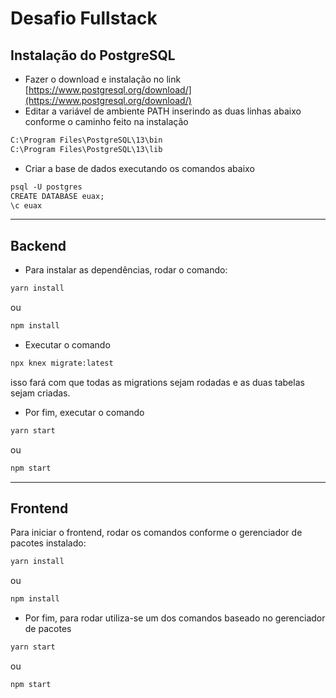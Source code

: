# Desafio Fullstack

## Instalação do PostgreSQL

- Fazer o download e instalação no link [https://www.postgresql.org/download/](https://www.postgresql.org/download/)
- Editar a variável de ambiente PATH inserindo as duas linhas abaixo conforme o caminho feito na instalação

```html
C:\Program Files\PostgreSQL\13\bin
C:\Program Files\PostgreSQL\13\lib
```

- Criar a base de dados executando os comandos abaixo

```html
psql -U postgres
CREATE DATABASE euax;
\c euax
```

---

## Backend

- Para instalar as dependências, rodar o comando:

```html
yarn install
```

ou

```html
npm install
```

- Executar o comando

```html
npx knex migrate:latest
```

isso fará com que todas as migrations sejam rodadas e as duas tabelas sejam criadas.


- Por fim, executar o comando

```html
yarn start
```

ou

```html
npm start
```

---

## Frontend

Para iniciar o frontend, rodar os comandos conforme o gerenciador de pacotes instalado:

```html
yarn install
```

ou

```html
npm install
```

- Por fim, para rodar utiliza-se um dos comandos baseado no gerenciador de pacotes

```html
yarn start
```

ou

```html
npm start
```
